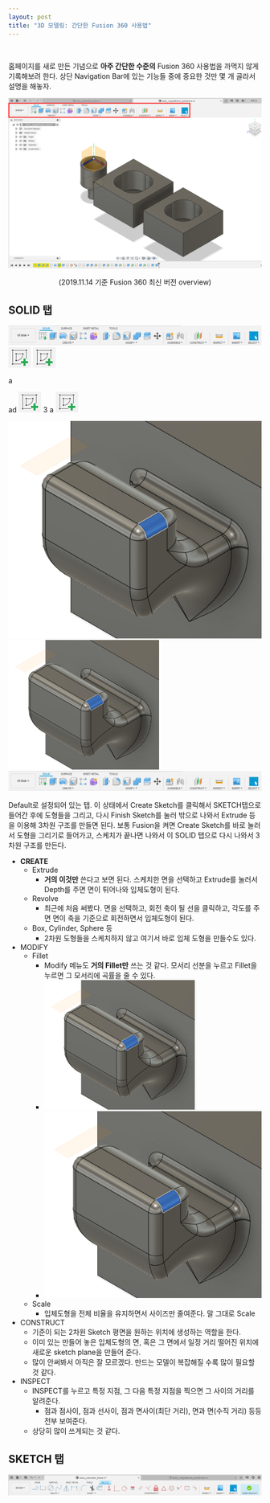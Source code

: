 ```yaml
---
layout: post
title: "3D 모델링: 간단한 Fusion 360 사용법"
---
```

<br>

홈페이지를 새로 만든 기념으로 **아주 간단한 수준의** Fusion 360 사용법을 까먹지 않게 기록해보려 한다. 상단 Navigation Bar에 있는 기능들 중에 중요한 것만 몇 개 골라서 설명을 해놓자.

<img src="/assets/fusion360/overview.png" width="800">
<p style='text-align:center'>(2019.11.14 기준 Fusion 360 최신 버전 overview)</p>

## SOLID 탭
<img src="/assets/fusion360/solid_tab.png">
<img src="/assets/fusion360/create_sketch_icon.png"> <img src="/assets/fusion360/create_sketch_icon.png"> 

a


ad <img src="/assets/fusion360/create_sketch_icon.png"> 3 a <img  src="/assets/fusion360/create_sketch_icon.png">

 ![Fillet_example](/assets/fusion360/fillet_example.PNG )
<img src="/assets/fusion360/fillet_example.PNG" width=300>
 ![Fillet_example](/assets/fusion360/solid_tab.png)

Default로 설정되어 있는 탭. 이 상태에서 Create Sketch를 클릭해서 SKETCH탭으로 들어간 후에 도형들을 그리고, 다시 Finish Sketch를 눌러 밖으로 나와서 Extrude 등을 이용해 3차원 구조를 만들면 된다. 보통 Fusion을 켜면 Create Sketch를 바로 눌러서 도형을 그리기로 들어가고, 스케치가 끝나면 나와서 이 SOLID 탭으로 다시 나와서 3차원 구조를 만든다.
* **CREATE**
  * Extrude
    * **거의 이것만** 쓴다고 보면 된다. 스케치한 면을 선택하고 Extrude를 눌러서 Depth를 주면 면이 튀어나와 입체도형이 된다.
  * Revolve
    * 최근에 처음 써봤다. 면을 선택하고, 회전 축이 될 선을 클릭하고, 각도를 주면 면이 축을 기준으로 회전하면서 입체도형이 된다.
  * Box, Cylinder, Sphere 등
    * 2차원 도형들을 스케치하지 않고 여기서 바로 입체 도형을 만들수도 있다.
* MODIFY
  * Fillet
    * Modify 메뉴도 **거의 Fillet만** 쓰는 것 같다. 모서리 선분을 누르고 Fillet을 누르면 그 모서리에 곡률을 줄 수 있다.
    * <img src="/assets/fusion360/fillet_example.PNG" width=300>
    * ![Fillet_example](/assets/fusion360/fillet_example.png)
  * Scale
  	* 입체도형을 전체 비율을 유지하면서 사이즈만 줄여준다. 말 그대로 Scale
* CONSTRUCT
  * 기준이 되는 2차원 Sketch 평면을 원하는 위치에 생성하는 역할을 한다.
  * 이미 있는 만들어 놓은 입체도형의 면, 혹은 그 면에서 일정 거리 떨어진 위치에 새로운 sketch plane을 만들어 준다.
  * 많이 안써봐서 아직은 잘 모르겠다. 만드는 모델이 복잡해질 수록 많이 필요할 것 같다.
* INSPECT
  * INSPECT를 누르고 특정 지점, 그 다음 특정 지점을 찍으면 그 사이의 거리를 알려준다.
    * 점과 점사이, 점과 선사이, 점과 면사이(최단 거리), 면과 면(수직 거리) 등등 전부 보여준다.
  * 상당히 많이 쓰게되는 것 같다.

## SKETCH 탭
<img src="/assets/fusion360/sketch_tab.png">

